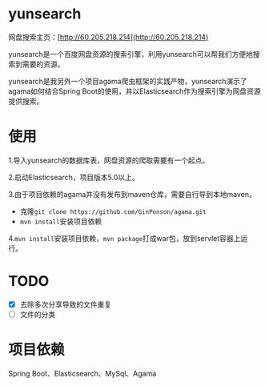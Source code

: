 # yunsearch
网盘搜索主页：[http://60.205.218.214](http://60.205.218.214)

yunsearch是一个百度网盘资源的搜索引擎，利用yunsearch可以帮我们方便地搜索到需要的资源。

yunsearch是我另外一个项目agama爬虫框架的实践产物，yunsearch演示了agama如何结合Spring Boot的使用，并以Elasticsearch作为搜索引擎为网盘资源提供搜索。

# 使用
1.导入yunsearch的数据库表，网盘资源的爬取需要有一个起点。

2.启动Elasticsearch，项目版本5.0以上。

3.由于项目依赖的agama并没有发布到maven仓库，需要自行导到本地maven。
- 克隆``git clone https://github.com/GinPonson/agama.git``
- ``mvn install``安装项目依赖

4.``mvn install``安装项目依赖，``mvn package``打成war包，放到servlet容器上运行。

# TODO
- [X] 去除多次分享导致的文件重复
- [ ] 文件的分类

# 项目依赖
Spring Boot、Elasticsearch、MySql、Agama


